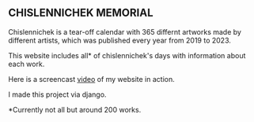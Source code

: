 ## CHISLENNICHEK MEMORIAL

Chislennichek is a tear-off calendar with 365 differnt artworks made by different artists, which was published every year from 2019 to 2023. 

This website includes all* of chislennichek's days with information about each work.

Here is a screencast [video](https://youtu.be/cu0FGez0j8w) of my website in action.

I made this project via django.

*Currently not all but around 200 works.
